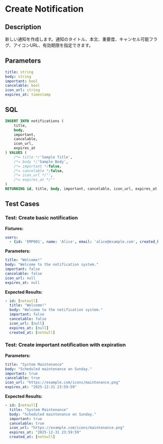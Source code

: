 # Create Notification

## Description

新しい通知を作成します。通知のタイトル、本文、重要度、キャンセル可能フラグ、アイコンURL、有効期限を指定できます。

## Parameters

```yaml
title: string
body: string
important: bool
cancelable: bool
icon_url: string
expires_at: timestamp
```

## SQL

```sql
INSERT INTO notifications (
    title,
    body,
    important,
    cancelable,
    icon_url,
    expires_at
) VALUES (
    /*= title */'Sample Title',
    /*= body */'Sample Body',
    /*= important */false,
    /*= cancelable */false,
    /*= icon_url */'',
    /*= expires_at */''
)
RETURNING id, title, body, important, cancelable, icon_url, expires_at, created_at
```

## Test Cases

### Test: Create basic notification

**Fixtures:**
```yaml
users:
  - {id: 'EMP001', name: 'Alice', email: 'alice@example.com', created_by: 'system', updated_by: 'system'}
```

**Parameters:**
```yaml
title: "Welcome!"
body: "Welcome to the notification system."
important: false
cancelable: false
icon_url: null
expires_at: null
```

**Expected Results:**
```yaml
- id: [notnull]
  title: "Welcome!"
  body: "Welcome to the notification system."
  important: false
  cancelable: false
  icon_url: [null]
  expires_at: [null]
  created_at: [notnull]
```

### Test: Create important notification with expiration

**Parameters:**
```yaml
title: "System Maintenance"
body: "Scheduled maintenance on Sunday."
important: true
cancelable: true
icon_url: "https://example.com/icons/maintenance.png"
expires_at: "2025-12-31 23:59:59"
```

**Expected Results:**
```yaml
- id: [notnull]
  title: "System Maintenance"
  body: "Scheduled maintenance on Sunday."
  important: true
  cancelable: true
  icon_url: "https://example.com/icons/maintenance.png"
  expires_at: "2025-12-31 23:59:59"
  created_at: [notnull]
```
